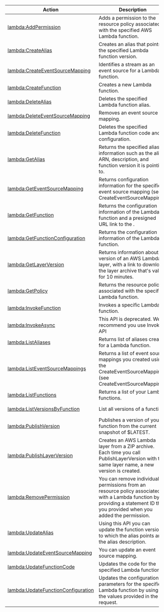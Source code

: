 | Action | Description | Resource | Condition |
| --- | --- | --- | --- |
| [lambda:AddPermission](http://docs.aws.amazon.com/lambda/latest/dg/API_AddPermission.html) | Adds a permission to the resource policy associated with the specified AWS Lambda function. | arn:aws:lambda:$region:$account:function:$function-name | - |
| [lambda:CreateAlias](http://docs.aws.amazon.com/lambda/latest/dg/API_CreateAlias.html) | Creates an alias that points to the specified Lambda function version. | arn:aws:lambda:$region:$account:function:$function-name | - |
| [lambda:CreateEventSourceMapping](http://docs.aws.amazon.com/lambda/latest/dg/API_CreateEventSourceMapping.html) | Identifies a stream as an event source for a Lambda function. | * | - |
| [lambda:CreateFunction](http://docs.aws.amazon.com/lambda/latest/dg/API_CreateFunction.html) | Creates a new Lambda function. | arn:aws:lambda:$region:$account:function:$function-name | - |
| [lambda:DeleteAlias](http://docs.aws.amazon.com/lambda/latest/dg/API_DeleteAlias.html) | Deletes the specified Lambda function alias. | arn:aws:lambda:$region:$account:function:$function-name | - |
| [lambda:DeleteEventSourceMapping](http://docs.aws.amazon.com/lambda/latest/dg/API_DeleteEventSourceMapping.html) | Removes an event source mapping. | arn:aws:lambda:$region:$account:event-source-mapping:$event-source-mapping-uuid | - |
| [lambda:DeleteFunction](http://docs.aws.amazon.com/lambda/latest/dg/API_DeleteFunction.html) | Deletes the specified Lambda function code and configuration. | arn:aws:lambda:$region:$account:function:$function-name | - |
| [lambda:GetAlias](http://docs.aws.amazon.com/lambda/latest/dg/API_GetAlias.html) | Returns the specified alias information such as the alias ARN, description, and function version it is pointing to. | arn:aws:lambda:$region:$account:function:$function-name | - |
| [lambda:GetEventSourceMapping](http://docs.aws.amazon.com/lambda/latest/dg/API_GetEventSourceMapping.html) | Returns configuration information for the specified event source mapping (see CreateEventSourceMapping). | * | - |
| [lambda:GetFunction](http://docs.aws.amazon.com/lambda/latest/dg/API_GetFunction.html) | Returns the configuration information of the Lambda function and a presigned URL link to the . | arn:aws:lambda:$region:$account:function:$function-name | - |
| [lambda:GetFunctionConfiguration](http://docs.aws.amazon.com/lambda/latest/dg/API_GetFunctionConfiguration.html) | Returns the configuration information of the Lambda function. | arn:aws:lambda:$region:$account:function:$function-name | - |
| [lambda:GetLayerVersion](http://docs.aws.amazon.com/lambda/latest/dg/API_GetLayerVersion.html) | Returns information about a version of an AWS Lambda layer, with a link to download the layer archive that's valid for 10 minutes. | arn:aws:lambda:$region:$account:layer:$layer-name | - |
| [lambda:GetPolicy](http://docs.aws.amazon.com/lambda/latest/dg/API_GetPolicy.html) | Returns the resource policy associated with the specified Lambda function. | arn:aws:lambda:$region:$account:function:$function-name | - |
| [lambda:InvokeFunction](http://docs.aws.amazon.com/lambda/latest/dg/API_Invoke.html) | Invokes a specific Lambda function. | arn:aws:lambda:$region:$account:function:$function-name | - |
| [lambda:InvokeAsync](http://docs.aws.amazon.com/lambda/latest/dg/API_InvokeAsync.html) | This API is deprecated. We recommend you use Invoke API | arn:aws:lambda:$region:$account:function:$function-name | - |
| [lambda:ListAliases](http://docs.aws.amazon.com/lambda/latest/dg/API_ListAliases.html) | Returns list of aliases created for a Lambda function. | arn:aws:lambda:$region:$account:function:$function-name | - |
| [lambda:ListEventSourceMappings](http://docs.aws.amazon.com/lambda/latest/dg/API_ListEventSourceMappings.html) | Returns a list of event source mappings you created using the CreateEventSourceMapping (see CreateEventSourceMapping). | * | - |
| [lambda:ListFunctions](http://docs.aws.amazon.com/lambda/latest/dg/API_ListFunctions.html) | Returns a list of your Lambda functions. | * | - |
| [lambda:ListVersionsByFunction](http://docs.aws.amazon.com/lambda/latest/dg/API_ListVersionsByFunction.html) | List all versions of a function. | arn:aws:lambda:$region:$account:function:$function-name | - |
| [lambda:PublishVersion](http://docs.aws.amazon.com/lambda/latest/dg/API_PublishVersion.html) | Publishes a version of your function from the current snapshot of $LATEST. | arn:aws:lambda:$region:$account:function:$function-name | - |
| [lambda:PublishLayerVersion](http://docs.aws.amazon.com/lambda/latest/dg/API_PublishLayerVersion.html) | Creates an AWS Lambda layer from a ZIP archive. Each time you call PublishLayerVersion with the same layer name, a new version is created. | arn:aws:lambda:$region:$account:layer:$layer-name | - |
| [lambda:RemovePermission](http://docs.aws.amazon.com/lambda/latest/dg/API_RemovePermission.html) | You can remove individual permissions from an resource policy associated with a Lambda function by providing a statement ID that you provided when you added the permission. | arn:aws:lambda:$region:$account:function:$function-name | - |
| [lambda:UpdateAlias](http://docs.aws.amazon.com/lambda/latest/dg/API_UpdateAlias.html) | Using this API you can update the function version to which the alias points and the alias description. | arn:aws:lambda:$region:$account:function:$function-name | - |
| [lambda:UpdateEventSourceMapping](http://docs.aws.amazon.com/lambda/latest/dg/API_UpdateEventSourceMapping.html) | You can update an event source mapping. | arn:aws:lambda:$region:$account:event-source-mapping:$event-source-mapping-uuid | - |
| [lambda:UpdateFunctionCode](http://docs.aws.amazon.com/lambda/latest/dg/API_UpdateFunctionCode.html) | Updates the code for the specified Lambda function. | arn:aws:lambda:$region:$account:function:$function-name | - |
| [lambda:UpdateFunctionConfiguration](http://docs.aws.amazon.com/lambda/latest/dg/API_UpdateFunctionConfiguration.html) | Updates the configuration parameters for the specified Lambda function by using the values provided in the request. | arn:aws:lambda:$region:$account:function:$function-name | - |


